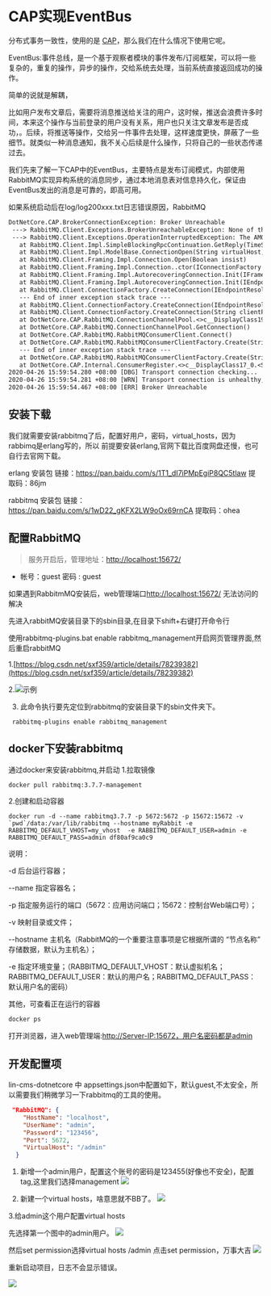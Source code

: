 # CAP实现EventBus

分布式事务一致性，使用的是 [CAP](https://github.com/dotnetcore/cap)，那么我们在什么情况下使用它呢。

EventBus:事件总线，是一个基于观察者模块的事件发布/订阅框架，可以将一些复杂的，重复的操作，异步的操作，交给系统去处理，当前系统直接返回成功的操作。

简单的说就是解耦，

比如用户发布文章后，需要将消息推送给关注的用户，这时候，推送会浪费许多时间，本来这个操作与当前登录的用户没有关系，用户也只关注文章发布是否成功，。后续，将推送等操作，交给另一件事件去处理，这样速度更快，屏蔽了一些细节。就类似一种消息通知，我不关心后续是什么操作，只将自己的一些状态传递过去。

我们先来了解一下CAP中的EventBus，主要特点是发布订阅模式，内部使用RabbitMQ实现异构系统的消息同步，通过本地消息表对信息持久化，保证由EventBus发出的消息是可靠的，即高可用。

如果系统启动后在log/log200xxx.txt日志错误原因，RabbitMQ

```txt
DotNetCore.CAP.BrokerConnectionException: Broker Unreachable
 ---> RabbitMQ.Client.Exceptions.BrokerUnreachableException: None of the specified endpoints were reachable
 ---> RabbitMQ.Client.Exceptions.OperationInterruptedException: The AMQP operation was interrupted: AMQP close-reason, initiated by Peer, code=530, text="- to NOT_ALLOWED access vhost '/admin' refused for user 'admin'", classId=10, methodId=40, cause=
   at RabbitMQ.Client.Impl.SimpleBlockingRpcContinuation.GetReply(TimeSpan timeout)
   at RabbitMQ.Client.Impl.ModelBase.ConnectionOpen(String virtualHost, String capabilities, Boolean insist)
   at RabbitMQ.Client.Framing.Impl.Connection.Open(Boolean insist)
   at RabbitMQ.Client.Framing.Impl.Connection..ctor(IConnectionFactory factory, Boolean insist, IFrameHandler frameHandler, String clientProvidedName)
   at RabbitMQ.Client.Framing.Impl.AutorecoveringConnection.Init(IFrameHandler fh)
   at RabbitMQ.Client.Framing.Impl.AutorecoveringConnection.Init(IEndpointResolver endpoints)
   at RabbitMQ.Client.ConnectionFactory.CreateConnection(IEndpointResolver endpointResolver, String clientProvidedName)
   --- End of inner exception stack trace ---
   at RabbitMQ.Client.ConnectionFactory.CreateConnection(IEndpointResolver endpointResolver, String clientProvidedName)
   at RabbitMQ.Client.ConnectionFactory.CreateConnection(String clientProvidedName)
   at DotNetCore.CAP.RabbitMQ.ConnectionChannelPool.<>c__DisplayClass19_0.<CreateConnection>b__1()
   at DotNetCore.CAP.RabbitMQ.ConnectionChannelPool.GetConnection()
   at DotNetCore.CAP.RabbitMQ.RabbitMQConsumerClient.Connect()
   at DotNetCore.CAP.RabbitMQ.RabbitMQConsumerClientFactory.Create(String groupId)
   --- End of inner exception stack trace ---
   at DotNetCore.CAP.RabbitMQ.RabbitMQConsumerClientFactory.Create(String groupId)
   at DotNetCore.CAP.Internal.ConsumerRegister.<>c__DisplayClass17_0.<Start>b__0()
2020-04-26 15:59:54.280 +08:00 [DBG] Transport connection checking...
2020-04-26 15:59:54.281 +08:00 [WRN] Transport connection is unhealthy, reconnection...
2020-04-26 15:59:54.467 +08:00 [ERR] Broker Unreachable
```

## 安装下载

我们就需要安装rabbitmq了后，配置好用户，密码，virtual_hosts，因为rabbimq是erlang写的，所以
前提要安装erlang,官网下载比百度网盘还慢，也可自行去官网下载。

erlang 安装包 链接：<https://pan.baidu.com/s/1T1_dI7iPMpEgiP8QC5tlaw>
提取码：86jm

rabbitmq 安装包  链接：<https://pan.baidu.com/s/1wD22_gKFX2LW9oOx69rnCA>
提取码：ohea

## 配置RabbitMQ

> 服务开启后，管理地址：<http://localhost:15672/>

* 帐号：guest 密码 : guest

如果遇到RabbitmMQ安装后，web管理端口<http://localhost:15672/> 无法访问的解决

先进入rabbitMQ安装目录下的sbin目录,在目录下shift+右键打开命令行

使用rabbitmq-plugins.bat enable rabbitmq_management开启网页管理界面,然后重启rabbitMQ

1.[https://blog.csdn.net/sxf359/article/details/78239382](https://blog.csdn.net/sxf359/article/details/78239382)

2.![示例](https://note.youdao.com/yws/api/personal/file/7FA20220D5454DF9B0788B33E3A41FED?method=download&shareKey=c2e5f279b574304e3bd777a75a4e3045)

3. 此命令执行要先定位到rabbitmq的安装目录下的sbin文件夹下。

~~~
 rabbitmq-plugins enable rabbitmq_management
~~~

## docker下安装rabbitmq

通过docker来安装rabbitmq,并启动
1.拉取镜像

```bash
docker pull rabbitmq:3.7.7-management
```

2.创建和启动容器

```
docker run -d --name rabbitmq3.7.7 -p 5672:5672 -p 15672:15672 -v `pwd`/data:/var/lib/rabbitmq --hostname myRabbit -e RABBITMQ_DEFAULT_VHOST=my_vhost  -e RABBITMQ_DEFAULT_USER=admin -e RABBITMQ_DEFAULT_PASS=admin df80af9ca0c9
```

说明：

-d 后台运行容器；

--name 指定容器名；

-p 指定服务运行的端口（5672：应用访问端口；15672：控制台Web端口号）；

-v 映射目录或文件；

--hostname  主机名（RabbitMQ的一个重要注意事项是它根据所谓的 “节点名称” 存储数据，默认为主机名）；

-e 指定环境变量；（RABBITMQ_DEFAULT_VHOST：默认虚拟机名；RABBITMQ_DEFAULT_USER：默认的用户名；RABBITMQ_DEFAULT_PASS：默认用户名的密码）

其他，可查看正在运行的容器

```bash
docker ps 
```

打开浏览器，进入web管理端:<http://Server-IP:15672，用户名密码都是admin>

## 开发配置项

lin-cms-dotnetcore 中 appsettings.json中配置如下，默认guest,不太安全，所以需要我们稍微学习一下rabbitmq的工具的使用。

```json
 "RabbitMQ": {
    "HostName": "localhost",
    "UserName": "admin",
    "Password": "123456",
    "Port": 5672,
    "VirtualHost": "/admin"
  }
```

1. 新增一个admin用户，配置这个账号的密码是123455(好像也不安全)，配置tag,这里我们选择management
![](https://pic.downk.cc/item/5ea54319c2a9a83be5d27c56.png)

2. 新建一个virtual hosts，啥意思就不BB了。
![](https://pic.downk.cc/item/5ea54392c2a9a83be5d2f596.png)

3.给admin这个用户配置virtual hosts

先选择第一个图中的admin用户。
![](https://pic.downk.cc/item/5ea5446ac2a9a83be5d3ab26.jpg)

然后set permission选择virtual hosts /admin 点击set permission，万事大吉
![](https://pic.downk.cc/item/5ea5449bc2a9a83be5d3d674.jpg)

重新启动项目，日志不会显示错误。

![](https://pic.downk.cc/item/5ea545d8c2a9a83be5d4e4e4.jpg)
